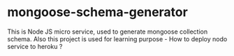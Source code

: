 # mongoose-schema-generator
This is Node JS micro service, used to generate mongoose collection schema. Also this project is used for learning purpose - How to deploy nodo service to heroku ?
